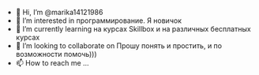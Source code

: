 - 👋 Hi, I’m @marika14121986
- 👀 I’m interested in  программирование. Я новичок
- 🌱 I’m currently learning  на  курсах  Skillbox и на различных бесплатных курсах
- 💞️ I’m looking to collaborate on  Прошу понять и простить, и по возможности помочь)))
- 📫 How to reach me ...
<!---
marika14121986/marika14121986 is a ✨ special ✨ repository because its `README.md` (this file) appears on your GitHub profile.
You can click the Preview link to take a look at your changes.
--->
